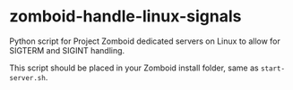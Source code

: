 # zomboid-handle-linux-signals
Python script for Project Zomboid dedicated servers on Linux to allow for SIGTERM and SIGINT handling.

This script should be placed in your Zomboid install folder, same as `start-server.sh`.
